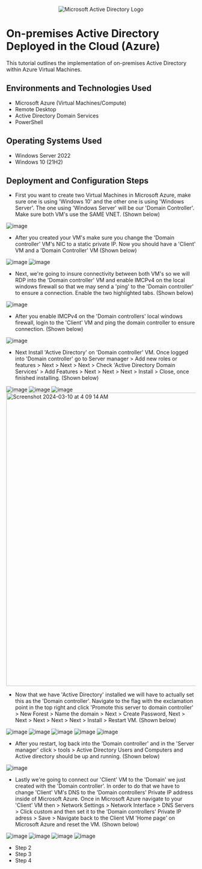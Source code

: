<p align="center">
<img src="https://i.imgur.com/pU5A58S.png" alt="Microsoft Active Directory Logo"/>
</p>

<h1>On-premises Active Directory Deployed in the Cloud (Azure)</h1>
This tutorial outlines the implementation of on-premises Active Directory within Azure Virtual Machines.<br />

<h2>Environments and Technologies Used</h2>

- Microsoft Azure (Virtual Machines/Compute)
- Remote Desktop
- Active Directory Domain Services
- PowerShell

<h2>Operating Systems Used </h2>

- Windows Server 2022
- Windows 10 (21H2)

<h2>Deployment and Configuration Steps</h2>

- First you want to create two Virtual Machines in Microsoft Azure, make sure one is using 'Windows 10' and the other one is using 'Windows Server'. The one using 'Windows Server' will be our 'Domain Controller'. Make sure both VM's use the SAME VNET. (Shown below)

![image](https://github.com/calebstreight/configure-ad/assets/162412951/125b3b55-5d70-4637-97cd-64ddf79b0f96)


- After you created your VM's make sure you change the 'Domain controller' VM's NIC to a static private IP. Now you should have a 'Client' VM and a 'Domain Controller' VM (Shown below)

![image](https://github.com/calebstreight/configure-ad/assets/162412951/8e7e9727-216f-4845-8290-72c00a9d8a03)
![image](https://github.com/calebstreight/configure-ad/assets/162412951/32b0d60f-e113-491f-95f5-b6541525cf28)


- Next, we're going to insure connectivity between both VM's so we will RDP into the 'Domain controller' VM and enable IMCPv4 on the local windows firewall so that we may send a 'ping' to the 'Domain controller' to ensure a connection. Enable the two highlighted tabs. (Shown below)

![image](https://github.com/calebstreight/configure-ad/assets/162412951/3c91e5ed-6db8-4d03-9ce8-faf0a3855370)


- After you enable IMCPv4 on the 'Domain controllers' local windows firewall, login to the 'Client' VM and ping the domain controller to ensure connection. (Shown below)

![image](https://github.com/calebstreight/configure-ad/assets/162412951/bdab2a20-08a6-49a9-a846-462dd264bc65)


- Next Install 'Active Directory' on 'Domain controller' VM. Once logged into 'Domain controller' go to Server manager > Add new roles or features > Next > Next > Next > Check 'Active Directory Domain Services' > Add Features > Next > Next > Next > Install > Close, once finished installing. (Shown below)

![image](https://github.com/calebstreight/configure-ad/assets/162412951/b7f903ca-7d9e-4bde-a8a8-aa4d18832307)
![image](https://github.com/calebstreight/configure-ad/assets/162412951/7d796ca7-410a-4667-b6ff-d3f06c0ff97c)
![image](https://github.com/calebstreight/configure-ad/assets/162412951/a4db6ff9-6ab6-4252-811c-a985671cbc7a)
<img width="780" alt="Screenshot 2024-03-10 at 4 09 14 AM" src="https://github.com/calebstreight/configure-ad/assets/162412951/e4a842cc-e3d8-4f98-96ad-c35db68da64e">


- Now that we have 'Active Directory' installed we will have to actually set this as the 'Domain controller'. Navigate to the flag with the exclamation point in the top right and click 'Promote this server to domain controller' > New Forest > Name the domain > Next > Create Password, Next > Next > Next > Next > Next > Install > Restart VM. (Shown below)

![image](https://github.com/calebstreight/configure-ad/assets/162412951/3f199967-3a2d-461f-9d91-7716b9c534c3)
![image](https://github.com/calebstreight/configure-ad/assets/162412951/73f4857a-b685-4b13-ad93-72e4e9cdf713)
![image](https://github.com/calebstreight/configure-ad/assets/162412951/41df50c0-9932-49d9-9100-865ef814a576)
![image](https://github.com/calebstreight/configure-ad/assets/162412951/d4d1f217-fb5c-4457-8f25-e49d0f7c4ea4)
![image](https://github.com/calebstreight/configure-ad/assets/162412951/1b52747b-e789-44a7-910a-de38a2ebbb9b)


- After you restart, log back into the 'Domain controller' and in the 'Server manager' click > tools > Active Directory Users and Computers and Active directory should be up and running. (Shown below)

![image](https://github.com/calebstreight/configure-ad/assets/162412951/409399cc-903a-4000-959f-ffd3b5563c90)


- Lastly we're going to connect our 'Client' VM to the 'Domain' we just created with the 'Domain controller'. In order to do that we have to change 'Client' VM's DNS to the 'Domain controllers' Private IP address inside of Microsoft Azure. Once in Microsoft Azure navigate to your 'Client' VM  then > Network Settings > Network Interface > DNS Servers > Click custom and then set it to the 'Domain controllers' Private IP adress > Save > Navigate back to the Client VM 'Home page' on Microsoft Azure and reset the VM. (Shown below)

![image](https://github.com/calebstreight/configure-ad/assets/162412951/678363c7-9c36-42f6-b34f-b3abef90b489)
![image](https://github.com/calebstreight/configure-ad/assets/162412951/b1073291-c355-4f37-bee4-55274453e7af)
![image](https://github.com/calebstreight/configure-ad/assets/162412951/8f3c0f83-8e98-4e19-a7f7-e131e1678965)
![image](https://github.com/calebstreight/configure-ad/assets/162412951/759a479d-0d1e-4a2a-98c9-ce0821ba322d)



- Step 2
- Step 3
- Step 4


